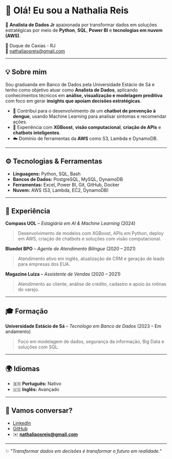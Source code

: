 # 👋 Olá! Eu sou a Nathalia Reis

🎯 **Analista de Dados Jr** apaixonada por transformar dados em soluções estratégicas por meio de **Python**, **SQL**, **Power BI** e **tecnologias em nuvem (AWS)**.

📍 Duque de Caxias - RJ  
📧 nathaliaosreis@gmail.com  

---

## 💡 Sobre mim

Sou graduanda em Banco de Dados pela Universidade Estácio de Sá e tenho como objetivo atuar como **Analista de Dados**, aplicando conhecimentos técnicos em **análise, visualização e modelagem preditiva** com foco em gerar **insights que apoiam decisões estratégicas**.

- 🤖 Contribuí para o desenvolvimento de um **chatbot de prevenção à dengue**, usando Machine Learning para analisar sintomas e recomendar ações.
- 🧠 Experiência com **XGBoost**, **visão computacional**, **criação de APIs** e **chatbots inteligentes**.
- ☁️ Domínio de ferramentas da **AWS** como S3, Lambda e DynamoDB.

---

## ⚙️ Tecnologias & Ferramentas

- **Linguagens:** Python, SQL, Bash  
- **Bancos de Dados:** PostgreSQL, MySQL, DynamoDB  
- **Ferramentas:** Excel, Power BI, Git, GitHub, Docker  
- **Nuvem:** AWS (S3, Lambda, EC2, DynamoDB)  

---

## 💼 Experiência

**Compass UOL** – *Estagiária em AI & Machine Learning* (2024)  
> Desenvolvimento de modelos com XGBoost, APIs em Python, deploy em AWS, criação de chatbots e soluções com visão computacional.

**Bluedot BPO** – *Agente de Atendimento Bilíngue* (2020 – 2021)  
> Atendimento ativo em inglês, atualização de CRM e geração de leads para empresas dos EUA.

**Magazine Luiza** – *Assistente de Vendas* (2020 – 2021)  
> Atendimento ao cliente, análise de crédito, cadastro e apoio às rotinas do varejo.

---

## 🎓 Formação

**Universidade Estácio de Sá** – *Tecnólogo em Banco de Dados* (2023 – Em andamento)  
> Foco em modelagem de dados, segurança da informação, Big Data e soluções com SQL.

---

## 🌍 Idiomas

- 🇧🇷 **Português:** Nativo  
- 🇺🇸 **Inglês:** Avançado  

---

## 🤝 Vamos conversar?

- [LinkedIn](https://www.linkedin.com/in/nathalia-reis-0675671a3)  
- [GitHub](https://github.com/NathaliaOSReis)  
- ✉️ **nathaliaosreis@gmail.com**

---

✨ *"Transformar dados em decisões é transformar o futuro em realidade."*
